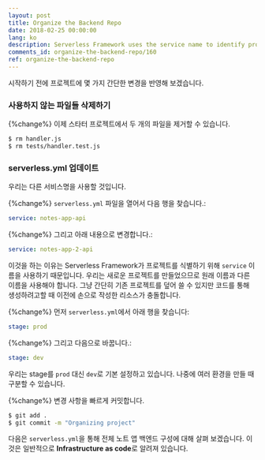 ```yaml
---
layout: post
title: Organize the Backend Repo
date: 2018-02-25 00:00:00
lang: ko
description: Serverless Framework uses the service name to identify projects. Since we are creating a new project we want to ensure that we use a different name from the original.
comments_id: organize-the-backend-repo/160
ref: organize-the-backend-repo
---
```


시작하기 전에 프로젝트에 몇 가지 간단한 변경을 반영해 보겠습니다.

### 사용하지 않는 파일들 삭제하기

{%change%} 이제 스타터 프로젝트에서 두 개의 파일을 제거할 수 있습니다.

``` bash
$ rm handler.js
$ rm tests/handler.test.js
```

### serverless.yml 업데이트

우리는 다른 서비스명을 사용할 것입니다.

{%change%} `serverless.yml` 파일을 열어서 다음 행을 찾습니다.:

``` yml
service: notes-app-api
```

{%change%} 그리고 아래 내용으로 변경합니다.:

``` yml
service: notes-app-2-api
```

이것을 하는 이유는 Serverless Framework가 프로젝트를 식별하기 위해 `service` 이름을 사용하기 때문입니다. 우리는 새로운 프로젝트를 만들었으므로 원래 이름과 다른 이름을 사용해야 합니다. 그냥 간단히 기존 프로젝트를 덮어 쓸 수 있지만 코드를 통해 생성하려고할 때 이전에 손으로 작성한 리소스가 충돌합니다.

{%change%} 먼저 `serverless.yml`에서 아래 행을 찾습니다:

``` yml
stage: prod
``` 

{%change%} 그리고 다음으로 바꿉니다.:

``` yml
stage: dev
```

우리는 stage를 `prod` 대신 `dev`로 기본 설정하고 있습니다. 나중에 여러 환경을 만들 때 구분할 수 있습니다.

{%change%} 변경 사항을 빠르게 커밋합니다.

``` bash
$ git add .
$ git commit -m "Organizing project"
```

다음은 `serverless.yml`을 통해 전체 노트 앱 백엔드 구성에 대해 살펴 보겠습니다. 이것은 일반적으로 **Infrastructure as code**로 알려져 있습니다.
